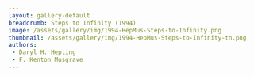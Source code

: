 ```yaml
---
layout: gallery-default
breadcrumb: Steps to Infinity (1994)
image: /assets/gallery/img/1994-HepMus-Steps-to-Infinity.png
thumbnail: /assets/gallery/img/1994-HepMus-Steps-to-Infinity-tn.png
authors:
 - Daryl H. Hepting
 - F. Kenton Musgrave
---
```

